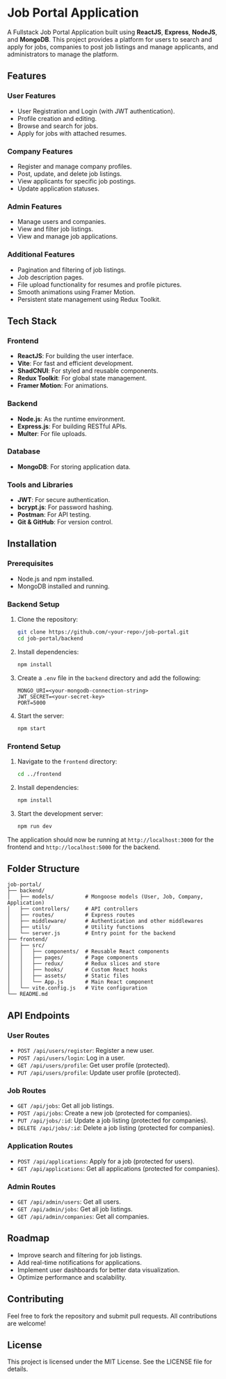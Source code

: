 # Job Portal Application

A Fullstack Job Portal Application built using **ReactJS**, **Express**, **NodeJS**, and **MongoDB**. This project provides a platform for users to search and apply for jobs, companies to post job listings and manage applicants, and administrators to manage the platform.

## Features

### User Features
- User Registration and Login (with JWT authentication).
- Profile creation and editing.
- Browse and search for jobs.
- Apply for jobs with attached resumes.

### Company Features
- Register and manage company profiles.
- Post, update, and delete job listings.
- View applicants for specific job postings.
- Update application statuses.

### Admin Features
- Manage users and companies.
- View and filter job listings.
- View and manage job applications.

### Additional Features
- Pagination and filtering of job listings.
- Job description pages.
- File upload functionality for resumes and profile pictures.
- Smooth animations using Framer Motion.
- Persistent state management using Redux Toolkit.

## Tech Stack

### Frontend
- **ReactJS**: For building the user interface.
- **Vite**: For fast and efficient development.
- **ShadCNUI**: For styled and reusable components.
- **Redux Toolkit**: For global state management.
- **Framer Motion**: For animations.

### Backend
- **Node.js**: As the runtime environment.
- **Express.js**: For building RESTful APIs.
- **Multer**: For file uploads.

### Database
- **MongoDB**: For storing application data.

### Tools and Libraries
- **JWT**: For secure authentication.
- **bcrypt.js**: For password hashing.
- **Postman**: For API testing.
- **Git & GitHub**: For version control.

## Installation

### Prerequisites
- Node.js and npm installed.
- MongoDB installed and running.

### Backend Setup
1. Clone the repository:
   ```bash
   git clone https://github.com/<your-repo>/job-portal.git
   cd job-portal/backend
   ```
2. Install dependencies:
   ```bash
   npm install
   ```
3. Create a `.env` file in the `backend` directory and add the following:
   ```env
   MONGO_URI=<your-mongodb-connection-string>
   JWT_SECRET=<your-secret-key>
   PORT=5000
   ```
4. Start the server:
   ```bash
   npm start
   ```

### Frontend Setup
1. Navigate to the `frontend` directory:
   ```bash
   cd ../frontend
   ```
2. Install dependencies:
   ```bash
   npm install
   ```
3. Start the development server:
   ```bash
   npm run dev
   ```

The application should now be running at `http://localhost:3000` for the frontend and `http://localhost:5000` for the backend.

## Folder Structure

```
job-portal/
├── backend/
│   ├── models/          # Mongoose models (User, Job, Company, Application)
│   ├── controllers/     # API controllers
│   ├── routes/          # Express routes
│   ├── middleware/      # Authentication and other middlewares
│   ├── utils/           # Utility functions
│   └── server.js        # Entry point for the backend
├── frontend/
│   ├── src/
│   │   ├── components/  # Reusable React components
│   │   ├── pages/       # Page components
│   │   ├── redux/       # Redux slices and store
│   │   ├── hooks/       # Custom React hooks
│   │   ├── assets/      # Static files
│   │   └── App.js       # Main React component
│   └── vite.config.js   # Vite configuration
└── README.md
```

## API Endpoints

### User Routes
- `POST /api/users/register`: Register a new user.
- `POST /api/users/login`: Log in a user.
- `GET /api/users/profile`: Get user profile (protected).
- `PUT /api/users/profile`: Update user profile (protected).

### Job Routes
- `GET /api/jobs`: Get all job listings.
- `POST /api/jobs`: Create a new job (protected for companies).
- `PUT /api/jobs/:id`: Update a job listing (protected for companies).
- `DELETE /api/jobs/:id`: Delete a job listing (protected for companies).

### Application Routes
- `POST /api/applications`: Apply for a job (protected for users).
- `GET /api/applications`: Get all applications (protected for companies).

### Admin Routes
- `GET /api/admin/users`: Get all users.
- `GET /api/admin/jobs`: Get all job listings.
- `GET /api/admin/companies`: Get all companies.

## Roadmap
- Improve search and filtering for job listings.
- Add real-time notifications for applications.
- Implement user dashboards for better data visualization.
- Optimize performance and scalability.

## Contributing
Feel free to fork the repository and submit pull requests. All contributions are welcome!

## License
This project is licensed under the MIT License. See the LICENSE file for details.
